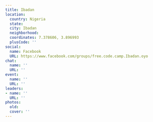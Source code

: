 ```yaml
---
title: Ibadan
location:
  country: Nigeria
  state: 
  city: Ibadan
  neighborhood: 
  coordinates: 7.378606, 3.896993
  plusCode: ''
social:
  name: Facebook
  URL: https://www.facebook.com/groups/free.code.camp.Ibadan.oyo
chat:
  name: ''
  URL: ''
event:
  name: ''
  URL: ''
leaders:
- name: ''
  URL: ''
photos:
  old: 
  cover: ''
---
```

